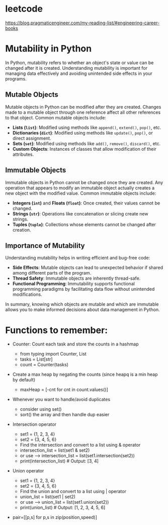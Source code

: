 # leetcode

https://blog.pragmaticengineer.com/my-reading-list/#engineering-career-books

# Mutability in Python

In Python, mutability refers to whether an object's state or value can be changed after it is created. Understanding mutability is important for managing data effectively and avoiding unintended side effects in your programs.

## Mutable Objects

Mutable objects in Python can be modified after they are created. Changes made to a mutable object through one reference affect all other references to that object. Common mutable objects include:

- **Lists (`list`)**: Modified using methods like `append()`, `extend()`, `pop()`, etc.
- **Dictionaries (`dict`)**: Modified using methods like `update()`, `pop()`, or direct assignment.
- **Sets (`set`)**: Modified using methods like `add()`, `remove()`, `discard()`, etc.
- **Custom Objects**: Instances of classes that allow modification of their attributes.

## Immutable Objects

Immutable objects in Python cannot be changed once they are created. Any operation that appears to modify an immutable object actually creates a new object with the modified value. Common immutable objects include:

- **Integers (`int`)** and **Floats (`float`)**: Once created, their values cannot be changed.
- **Strings (`str`)**: Operations like concatenation or slicing create new strings.
- **Tuples (`tuple`)**: Collections whose elements cannot be changed after creation.

## Importance of Mutability

Understanding mutability helps in writing efficient and bug-free code:

- **Side Effects**: Mutable objects can lead to unexpected behavior if shared among different parts of the program.
- **Thread Safety**: Immutable objects are inherently thread-safe.
- **Functional Programming**: Immutability supports functional programming paradigms by facilitating data flow without unintended modifications.

In summary, knowing which objects are mutable and which are immutable allows you to make informed decisions about data management in Python.

# Functions to remember:

- Counter: Count each task and store the counts in a hashmap
  - from typing import Counter, List
  - tasks = List[str]
  - count = Counter(tasks)
- Create a max heap by negating the counts (since heapq is a min heap by default)
  - maxHeap = [-cnt for cnt in count.values()]
- Whenever you want to handle/avoid duplicates

  - consider using set()
  - sort() the array and then handle dup easier

- Intersection operator
  - set1 = {1, 2, 3, 4}
  - set2 = {3, 4, 5, 6}
  - Find the intersection and convert to a list using & operator
  - intersection_list = list(set1 & set2)
  - or use --> intersection_list = list(set1.intersection(set2))
  - print(intersection_list) # Output: [3, 4]
- Union operator
  - set1 = {1, 2, 3, 4}
  - set2 = {3, 4, 5, 6}
  - Find the union and convert to a list using | operator
  - union_list = list(set1 | set2)
  - or use --> union_list = list(set1.union(set2))
  - print(union_list) # Output: [1, 2, 3, 4, 5, 6]
- pair=[[p,s] for p,s in zip(position,speed)]
